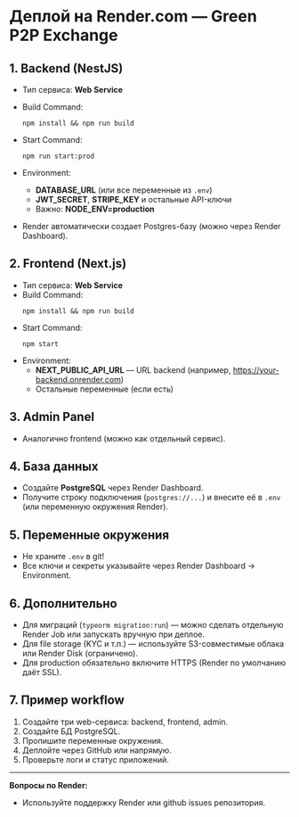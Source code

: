 # Деплой на Render.com — Green P2P Exchange

## 1. Backend (NestJS)

- Тип сервиса: **Web Service**
- Build Command:  
  ```
  npm install && npm run build
  ```
- Start Command:  
  ```
  npm run start:prod
  ```
- Environment:
  - **DATABASE_URL** (или все переменные из `.env`)
  - **JWT_SECRET**, **STRIPE_KEY** и остальные API-ключи
  - Важно: **NODE_ENV=production**

- Render автоматически создает Postgres-базу (можно через Render Dashboard).

## 2. Frontend (Next.js)

- Тип сервиса: **Web Service**
- Build Command:  
  ```
  npm install && npm run build
  ```
- Start Command:  
  ```
  npm start
  ```
- Environment:
  - **NEXT_PUBLIC_API_URL** — URL backend (например, https://your-backend.onrender.com)
  - Остальные переменные (если есть)

## 3. Admin Panel

- Аналогично frontend (можно как отдельный сервис).

## 4. База данных

- Создайте **PostgreSQL** через Render Dashboard.
- Получите строку подключения (`postgres://...`) и внесите её в `.env` (или переменную окружения Render).

## 5. Переменные окружения

- Не храните `.env` в git!  
- Все ключи и секреты указывайте через Render Dashboard → Environment.

## 6. Дополнительно

- Для миграций (`typeorm migration:run`) — можно сделать отдельную Render Job или запускать вручную при деплое.
- Для file storage (KYC и т.п.) — используйте S3-совместимые облака или Render Disk (ограничено).
- Для production обязательно включите HTTPS (Render по умолчанию даёт SSL).

## 7. Пример workflow

1. Создайте три web-сервиса: backend, frontend, admin.
2. Создайте БД PostgreSQL.
3. Пропишите переменные окружения.
4. Деплойте через GitHub или напрямую.
5. Проверьте логи и статус приложений.

---

**Вопросы по Render:**  
- Используйте поддержку Render или github issues репозитория.
